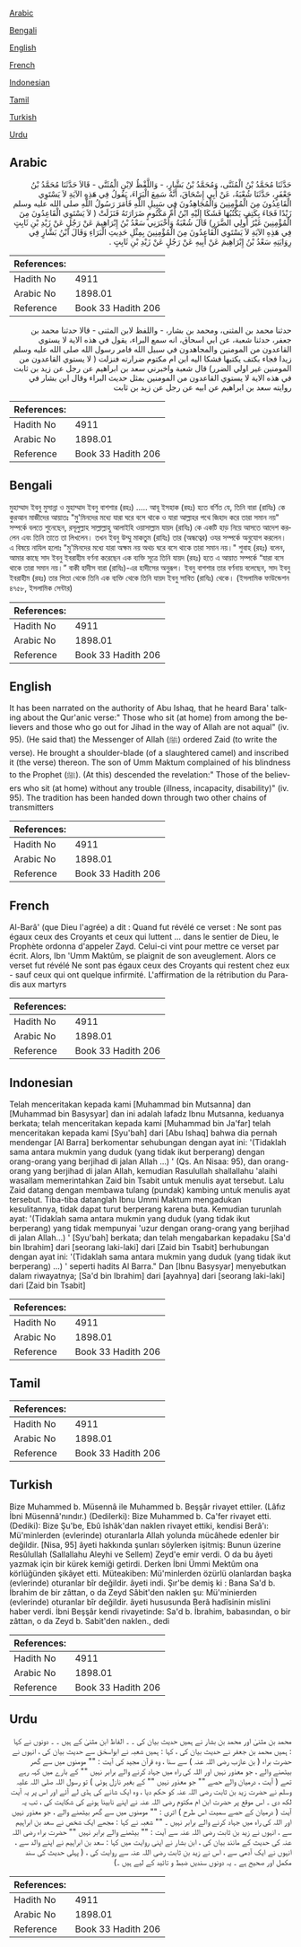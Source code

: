 [Arabic](#arabic)

[Bengali](#bengali)

[English](#english)

[French](#french)

[Indonesian](#indonesian)

[Tamil](#tamil)

[Turkish](#turkish)

[Urdu](#urdu)

## Arabic


<div dir="rtl" lang="ar" style={{fontSize:'larger',backgroundColor:'#f8f9fa',padding:20}}>
حَدَّثَنَا مُحَمَّدُ بْنُ الْمُثَنَّى، وَمُحَمَّدُ بْنُ بَشَّارٍ، - وَاللَّفْظُ لاِبْنِ الْمُثَنَّى - قَالاَ حَدَّثَنَا مُحَمَّدُ بْنُ جَعْفَرٍ، حَدَّثَنَا شُعْبَةُ، عَنْ أَبِي إِسْحَاقَ، أَنَّهُ سَمِعَ الْبَرَاءَ، يَقُولُ فِي هَذِهِ الآيَةِ لاَ يَسْتَوِي الْقَاعِدُونَ مِنَ الْمُؤْمِنِينَ وَالْمُجَاهِدُونَ فِي سَبِيلِ اللَّهِ فَأَمَرَ رَسُولُ اللَّهِ صلى الله عليه وسلم زَيْدًا فَجَاءَ بِكَتِفٍ يَكْتُبُهَا فَشَكَا إِلَيْهِ ابْنُ أُمِّ مَكْتُومٍ ضَرَارَتَهُ فَنَزَلَتْ ‏(‏ لاَ يَسْتَوِي الْقَاعِدُونَ مِنَ الْمُؤْمِنِينَ غَيْرُ أُولِي الضَّرَرِ‏)‏ قَالَ شُعْبَةُ وَأَخْبَرَنِي سَعْدُ بْنُ إِبْرَاهِيمَ عَنْ رَجُلٍ عَنْ زَيْدِ بْنِ ثَابِتٍ فِي هَذِهِ الآيَةِ لاَ يَسْتَوِي الْقَاعِدُونَ مِنَ الْمُؤْمِنِينَ بِمِثْلِ حَدِيثِ الْبَرَاءِ وَقَالَ ابْنُ بَشَّارٍ فِي رِوَايَتِهِ سَعْدُ بْنُ إِبْرَاهِيمَ عَنْ أَبِيهِ عَنْ رَجُلٍ عَنْ زَيْدِ بْنِ ثَابِتٍ ‏.‏
</div>
<div style={{backgroundColor:'#f8f9fa',padding:20, marginBottom: 10}}><table> <thead> <tr> <th>References:</th> <th></th> </tr> </thead> <tbody><tr><td>Hadith No</td><td>4911</td></tr><tr><td>Arabic No</td><td>1898.01</td></tr><tr><td>Reference</td><td>Book 33 Hadith 206</td></tr></tbody></table></div>


<div dir="rtl" lang="ar" style={{fontSize:'larger',backgroundColor:'#f8f9fa',padding:20}}>
حدثنا محمد بن المثنى، ومحمد بن بشار، - واللفظ لابن المثنى - قالا حدثنا محمد بن جعفر، حدثنا شعبة، عن ابي اسحاق، انه سمع البراء، يقول في هذه الاية لا يستوي القاعدون من المومنين والمجاهدون في سبيل الله فامر رسول الله صلى الله عليه وسلم زيدا فجاء بكتف يكتبها فشكا اليه ابن ام مكتوم ضرارته فنزلت ( لا يستوي القاعدون من المومنين غير اولي الضرر) قال شعبة واخبرني سعد بن ابراهيم عن رجل عن زيد بن ثابت في هذه الاية لا يستوي القاعدون من المومنين بمثل حديث البراء وقال ابن بشار في روايته سعد بن ابراهيم عن ابيه عن رجل عن زيد بن ثابت
</div>
<div style={{backgroundColor:'#f8f9fa',padding:20, marginBottom: 10}}><table> <thead> <tr> <th>References:</th> <th></th> </tr> </thead> <tbody><tr><td>Hadith No</td><td>4911</td></tr><tr><td>Arabic No</td><td>1898.01</td></tr><tr><td>Reference</td><td>Book 33 Hadith 206</td></tr></tbody></table></div>

## Bengali


<div dir="ltr" lang="bn" style={{fontSize:'larger',backgroundColor:'#f8f9fa',padding:20}}>
মুহাম্মাদ ইবনু মুসান্না ও মুহাম্মাদ ইবনু বাশশার (রহঃ) ..... আবূ ইসহাক (রহঃ) হতে বর্ণিত যে, তিনি বারা (রাযিঃ) কে কুরআন মাজীদের আয়াতঃ "মু'মিনদের মধ্যে যারা ঘরে বসে থাকে ও যারা আল্লাহর পথে জিহাদ করে তারা সমান নয়" সম্পর্কে বলতে শুনেছেন, রসূলুল্লাহ সাল্লাল্লাহু আলাইহি ওয়াসাল্লাম যায়দ (রাযিঃ) কে একটি হাড় নিয়ে আসতে আদেশ করলেন এবং তিনি তাতে তা লিখলেন। তখন ইবনু উম্মু মাকতুম (রাযিঃ) তার (অন্ধত্বের) ওযর সম্পর্কে অনুযোগ করলেন। এ বিষয়ে নাযিল হলোঃ "মু'মিনদের মধ্যে যারা অক্ষম নয় অথচ ঘরে বসে থাকে তারা সমান নয়।" শুবাহ (রহঃ) বলেন, আমার কাছে সাদ ইবনু ইবরাহীম বর্ণনা করেছেন এক ব্যক্তি সূত্রে তিনি যায়দ (রহঃ) হতে এ আয়াত সম্পর্কে “যারা বসে থাকে তারা সমান নয়।” বাকী হাদীস বারা (রাযিঃ)-এর হাদীসের অনুরূপ। ইবনু বাশশার তার বর্ণনায় বলেছেন, সাদ ইবনু ইবরাহীম (রহঃ) তার পিতা থেকে তিনি এক ব্যক্তি থেকে তিনি যায়দ ইবনু সাবিত (রাযিঃ) থেকে। (ইসলামিক ফাউন্ডেশন ৪৭৫৮, ইসলামিক সেন্টার)
</div>
<div style={{backgroundColor:'#f8f9fa',padding:20, marginBottom: 10}}><table> <thead> <tr> <th>References:</th> <th></th> </tr> </thead> <tbody><tr><td>Hadith No</td><td>4911</td></tr><tr><td>Arabic No</td><td>1898.01</td></tr><tr><td>Reference</td><td>Book 33 Hadith 206</td></tr></tbody></table></div>

## English


<div dir="ltr" lang="en" style={{fontSize:'larger',backgroundColor:'#f8f9fa',padding:20}}>
It has been narrated on the authority of Abu Ishaq, that he heard Bara' talking about the Qur'anic verse:" Those who sit (at home) from among the believers and those who go out for Jihad in the way of Allah are not aqual" (iv. 95). (He said that) the Messenger of Allah (ﷺ) ordered Zaid (to write the verse). He brought a shoulder-blade (of a slaughtered camel) and inscribed it (the verse) thereon. The son of Umm Maktum complained of his blindness to the Prophet (ﷺ). (At this) descended the revelation:" Those of the believers who sit (at home) without any trouble (illness, incapacity, disability)" (iv. 95). The tradition has been handed down through two other chains of transmitters
</div>
<div style={{backgroundColor:'#f8f9fa',padding:20, marginBottom: 10}}><table> <thead> <tr> <th>References:</th> <th></th> </tr> </thead> <tbody><tr><td>Hadith No</td><td>4911</td></tr><tr><td>Arabic No</td><td>1898.01</td></tr><tr><td>Reference</td><td>Book 33 Hadith 206</td></tr></tbody></table></div>

## French


<div dir="ltr" lang="fr" style={{fontSize:'larger',backgroundColor:'#f8f9fa',padding:20}}>
Al-Barâ' (que Dieu l'agrée) a dit : Quand fut révélé ce verset : Ne sont pas égaux ceux des Croyants et ceux qui luttent ... dans le sentier de Dieu, le Prophète ordonna d'appeler Zayd. Celui-ci vint pour mettre ce verset par écrit. Alors, Ibn 'Umm Maktûm, se plaignit de son aveuglement. Alors ce verset fut révélé Ne sont pas égaux ceux des Croyants qui restent chez eux - sauf ceux qui ont quelque infirmité. L'affirmation de la rétribution du Paradis aux martyrs
</div>
<div style={{backgroundColor:'#f8f9fa',padding:20, marginBottom: 10}}><table> <thead> <tr> <th>References:</th> <th></th> </tr> </thead> <tbody><tr><td>Hadith No</td><td>4911</td></tr><tr><td>Arabic No</td><td>1898.01</td></tr><tr><td>Reference</td><td>Book 33 Hadith 206</td></tr></tbody></table></div>

## Indonesian


<div dir="ltr" lang="id" style={{fontSize:'larger',backgroundColor:'#f8f9fa',padding:20}}>
Telah menceritakan kepada kami [Muhammad bin Mutsanna] dan [Muhammad bin Basysyar] dan ini adalah lafadz Ibnu Mutsanna, keduanya berkata; telah menceritakan kepada kami [Muhammad bin Ja'far] telah menceritakan kepada kami [Syu'bah] dari [Abu Ishaq] bahwa dia pernah mendengar [Al Barra] berkomentar sehubungan dengan ayat ini: '(Tidaklah sama antara mukmin yang duduk (yang tidak ikut berperang) dengan orang-orang yang berjihad di jalan Allah …) ' (Qs. An Nisaa: 95), dan orang-orang yang berjihad di jalan Allah, kemudian Rasulullah shallallahu 'alaihi wasallam memerintahkan Zaid bin Tsabit untuk menulis ayat tersebut. Lalu Zaid datang dengan membawa tulang (pundak) kambing untuk menulis ayat tersebut. Tiba-tiba datanglah Ibnu Ummi Maktum mengadukan kesulitannya, tidak dapat turut berperang karena buta. Kemudian turunlah ayat: '(Tidaklah sama antara mukmin yang duduk (yang tidak ikut berperang) yang tidak mempunyai 'uzur dengan orang-orang yang berjihad di jalan Allah…) ' [Syu'bah] berkata; dan telah mengabarkan kepadaku [Sa'd bin Ibrahim] dari [seorang laki-laki] dari [Zaid bin Tsabit] berhubungan dengan ayat ini: '(Tidaklah sama antara mukmin yang duduk (yang tidak ikut berperang) …) ' seperti hadits Al Barra." Dan [Ibnu Basysyar] menyebutkan dalam riwayatnya; [Sa'd bin Ibrahim] dari [ayahnya] dari [seorang laki-laki] dari [Zaid bin Tsabit]
</div>
<div style={{backgroundColor:'#f8f9fa',padding:20, marginBottom: 10}}><table> <thead> <tr> <th>References:</th> <th></th> </tr> </thead> <tbody><tr><td>Hadith No</td><td>4911</td></tr><tr><td>Arabic No</td><td>1898.01</td></tr><tr><td>Reference</td><td>Book 33 Hadith 206</td></tr></tbody></table></div>

## Tamil


<div dir="ltr" lang="ta" style={{fontSize:'larger',backgroundColor:'#f8f9fa',padding:20}}>

</div>
<div style={{backgroundColor:'#f8f9fa',padding:20, marginBottom: 10}}><table> <thead> <tr> <th>References:</th> <th></th> </tr> </thead> <tbody><tr><td>Hadith No</td><td>4911</td></tr><tr><td>Arabic No</td><td>1898.01</td></tr><tr><td>Reference</td><td>Book 33 Hadith 206</td></tr></tbody></table></div>

## Turkish


<div dir="ltr" lang="tr" style={{fontSize:'larger',backgroundColor:'#f8f9fa',padding:20}}>
Bize Muhammed b. Müsennâ ile Muhammed b. Beşşâr rivayet ettiler. (Lâfız İbni Müsennâ'nındır.) (Dedilerki): Bize Muhammed b. Ca'fer rivayet etti. (Dediki): Bize Şu'be, Ebû îshâk'dan naklen rivayet ettiki, kendisi Berâ'ı: Mü'minlerden (evlerinde) oturanlarla Allah yolunda mücâhede edenler bir değildir. [Nisa, 95] âyeti hakkında şunları söylerken işitmiş: Bunun üzerine Resûlullah (Sallallahu Aleyhi ve Sellem) Zeyd'e emir verdi. O da bu âyeti yazmak için bir kürek kemiği getirdi. Derken İbni Ümmi Mektûm ona körlüğünden şikâyet etti. Müteakiben: Mü'minlerden özürlü olanlardan başka (evlerinde) oturanlar bîr değildir. âyeti indi. Şır'be demiş ki : Bana Sa'd b. İbrahim de bir zâttan, o da Zeyd Sâbit'den naklen şu: Mü'minierden (evlerinde) oturanlar bîr değildir. âyeti hususunda Berâ hadîsinin mislini haber verdi. İbni Beşşâr kendi rivayetinde: Sa'd b. İbrahim, babasından, o bir zâttan, o da Zeyd b. Sabit'den naklen., dedi
</div>
<div style={{backgroundColor:'#f8f9fa',padding:20, marginBottom: 10}}><table> <thead> <tr> <th>References:</th> <th></th> </tr> </thead> <tbody><tr><td>Hadith No</td><td>4911</td></tr><tr><td>Arabic No</td><td>1898.01</td></tr><tr><td>Reference</td><td>Book 33 Hadith 206</td></tr></tbody></table></div>

## Urdu


<div dir="rtl" lang="ur" style={{fontSize:'larger',backgroundColor:'#f8f9fa',padding:20}}>
محمد بن مثنیٰ اور محمد بن بشار نے ہمیں حدیث بیان کی ۔ ۔ الفاظ ابن مثنیٰ کے ہیں ۔ ۔ دونوں نے کہا : ہمیں محمد بن جعفر نے حدیث بیان کی ، کہا : ہمیں شعبہ نے ابواسحٰق سے حدیث بیان کی ، انہوں نے حضرت براء ( بن عازب رضی اللہ عنہ ) سے سنا ، وہ قرآن مجید کی آیت : "" مومنوں میں سے گھر بیٹھنے والے ، جو معذور نہیں اور اللہ کی راہ میں جہاد کرنے والے برابر نہیں "" کے بارے میں کہہ رہے تھے ( آیت ، درمیان والے حصے "" جو معذور نہیں "" کے بغیر نازل ہوئی ) تو رسول اللہ صلی اللہ علیہ وسلم نے حضرت زید بن ثابت رضی اللہ عنہ کو حکم دیا ، وہ ایک شانے کی ہڈی لے آئے اور اس پر یہ آیت لکھ دی ۔ اس موقع پر حضرت ابن ام مکتوم رضی اللہ عنہ نے اپنے نابینا ہونے کی شکایت کی ، تب یہ آیت ( درمیان کے حصے سمیت اس طرح ) اتری : "" مومنوں میں سے گھر بیٹھنے والے ، جو معذور نہیں اور اللہ کی راہ میں جہاد کرنے والے برابر نہیں ۔ "" شعبہ نے کہا : مجھے ایک شخص نے سعد بن ابراہیم سے ، انہوں نے زید بن ثابت رضی اللہ عنہ سے آیت : "" بیٹھنے والے برابر نہیں "" حضرت براء رضی اللہ عنہ کی حدیث کے مانند بیان کی ، ابن بشار نے اپنی روایت میں کہا : سعد بن ابراہیم نے اپنے والد سے ، انہوں نے ایک آدمی سے ، اس نے زید بن ثابت رضی اللہ عنہ سے روایت کی ، ( پہلی حدیث کی سند مکمل اور صحیح ہے ۔ یہ دونوں سندیں ضبط و تائید کے لیے ہیں ۔)
</div>
<div style={{backgroundColor:'#f8f9fa',padding:20, marginBottom: 10}}><table> <thead> <tr> <th>References:</th> <th></th> </tr> </thead> <tbody><tr><td>Hadith No</td><td>4911</td></tr><tr><td>Arabic No</td><td>1898.01</td></tr><tr><td>Reference</td><td>Book 33 Hadith 206</td></tr></tbody></table></div>